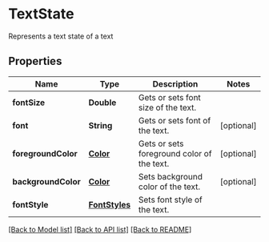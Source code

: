 ﻿
# TextState
Represents a text state of a text

## Properties
Name | Type | Description | Notes
------------ | ------------- | ------------- | -------------
**fontSize** | **Double** | Gets or sets font size of the text. | 
**font** | **String** | Gets or sets font of the text. | [optional]
**foregroundColor** | [**Color**](Color.md) | Gets or sets foreground color of the text. | [optional]
**backgroundColor** | [**Color**](Color.md) | Sets background color of the text. | [optional]
**fontStyle** | [**FontStyles**](FontStyles.md) | Sets font style of the text. | 


[[Back to Model list]](../../README.md#documentation-for-models) [[Back to API list]](../../README.md#documentation-for-api-endpoints) [[Back to README]](../../README.md)


